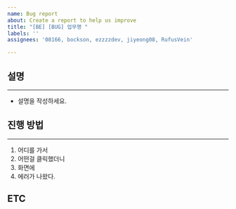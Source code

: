 ```yaml
---
name: Bug report
about: Create a report to help us improve
title: "[BE] [BUG] 업무명 "
labels: ''
assignees: '08166, bockson, ezzzzdev, jiyeong08, RufusVein'

---
```


## 설명
* * *
- 설명을 작성하세요.

## 진행 방법
* * *
1. 어디를 가서
2. 어떤걸 클릭했더니
3. 화면에
4. 에러가 나왔다.

## ETC
